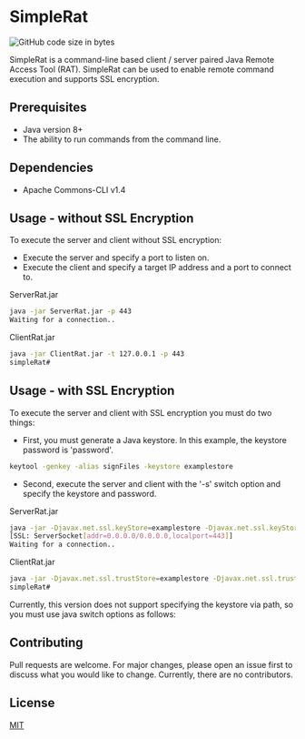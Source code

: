 # SimpleRat
![GitHub code size in bytes](https://img.shields.io/github/languages/code-size/brease568/SimpleRat)

SimpleRat is a command-line based client / server paired Java Remote Access Tool (RAT). SimpleRat can be used to enable remote command execution and supports SSL encryption.

## Prerequisites

- Java version 8+
- The ability to run commands from the command line.

## Dependencies

- Apache Commons-CLI v1.4

## Usage - without SSL Encryption

To execute the server and client without SSL encryption\:
- Execute the server and specify a port to listen on.
- Execute the client and specify a target IP address and a port to connect to.

ServerRat.jar
```bash
java -jar ServerRat.jar -p 443
Waiting for a connection..
```


ClientRat.jar
```bash
java -jar ClientRat.jar -t 127.0.0.1 -p 443
simpleRat# 
```

## Usage - with SSL Encryption

To execute the server and client with SSL encryption you must do two things\:
- First, you must generate a Java keystore. In this example, the keystore password is 'password'.
```bash
keytool -genkey -alias signFiles -keystore examplestore
```
- Second, execute the server and client with the '-s' switch option and specify the keystore and password.

ServerRat.jar
```bash
java -jar -Djavax.net.ssl.keyStore=examplestore -Djavax.net.ssl.keyStorePassword=password ServerRat.jar -p 443 -s
[SSL: ServerSocket[addr=0.0.0.0/0.0.0.0,localport=443]]
Waiting for a connection..
```


ClientRat.jar
```bash
java -jar -Djavax.net.ssl.trustStore=examplestore -Djavax.net.ssl.trustStorePassword=password ClientRat.jar -t 127.0.0.1 -p 443 -s 
simpleRat# 
```

Currently, this version does not support specifying the keystore via path, so you must use java switch options as follows:


## Contributing
Pull requests are welcome. For major changes, please open an issue first to discuss what you would like to change. Currently, there are no contributors.



## License
[MIT](https://choosealicense.com/licenses/mit/)
